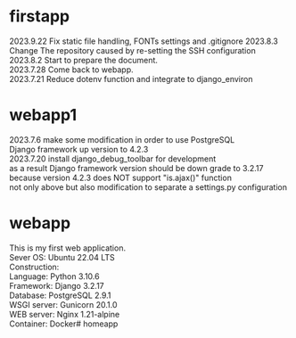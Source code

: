 # firstapp
2023.9.22   Fix static file handling, FONTs settings and .gitignore 
2023.8.3    Change The repository caused by re-setting the SSH configuration  
2023.8.2    Start to prepare the document.  
2023.7.28   Come back to webapp.  
2023.7.21   Reduce dotenv function and integrate to django_environ  

# webapp1
2023.7.6 make some modification in order to use PostgreSQL    
    Django framework up version to 4.2.3  
2023.7.20 install django_debug_toolbar for development  
    as a result Django framework version should be down grade to 3.2.17  
    because version 4.2.3 does NOT support "is.ajax()" function  
    not only above but also modification to separate a settings.py configuration   

# webapp
This is my first web application.  
Sever OS: Ubuntu 22.04 LTS  
Construction:  
    Language: Python 3.10.6  
    Framework: Django 3.2.17  
    Database: PostgreSQL 2.9.1  
    WSGI server: Gunicorn 20.1.0  
    WEB server: Nginx 1.21-alpine  
    Container: Docker# homeapp  
